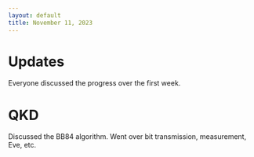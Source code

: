 ```yaml
---
layout: default
title: November 11, 2023
---
```


# Updates

Everyone discussed the progress over the first week. 

# QKD

Discussed the BB84 algorithm. Went over bit transmission, measurement, Eve, etc.



